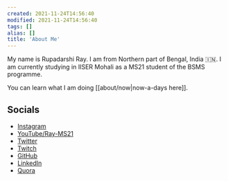 ```yaml
---
created: 2021-11-24T14:56:40
modified: 2021-11-24T14:56:40
tags: []
alias: []
title: 'About Me'
---
```


My name is Rupadarshi Ray. I am from Northern part of Bengal, India 🇮🇳. I am currently studying in IISER Mohali as a MS21 student of the BSMS programme.

You can learn what I am doing [[about/now|now-a-days here]].

## Socials


- [Instagram](https://www.instagram.com/riddyrayes/)
- [YouTube/Ray-MS21](https://www.youtube.com/c/Ray-MS21)
- [Twitter](https://twitter.com/riddyrayes)
- [Twitch](https://www.twitch.tv/riddyrayes)
- [GitHub](https://github.com/riddyrayes)
- [LinkedIn](https://www.linkedin.com/in/riddyrayes)
- [Quora](https://www.quora.com/profile/riddyrayes)



<!--
- [[About Ray.CV]]
- [[About Ray.Education]]
  - [[About Ray.Education.Higher Secondary]]
  - College
- [[About Ray.Research]]
-->
